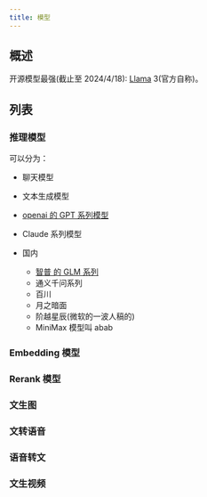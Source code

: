 ```yaml
---
title: 模型
---
```


## 概述
开源模型最强(截止至 2024/4/18): [Llama](./reasoning-model/llama/readme.md) 3(官方自称)。

## 列表
### 推理模型
可以分为：
* 聊天模型
* 文本生成模型

* [openai 的 GPT 系列模型](./reasoning-model/openai-gpt.md)
* Claude 系列模型
* 国内
  * [智普 的 GLM 系列](./reasoning-model/glm.md)
  * 通义千问系列
  * 百川
  * 月之暗面
  * 阶越星辰(微软的一波人稿的)
  * MiniMax  模型叫 abab


### Embedding 模型
### Rerank 模型


### 文生图

### 文转语音

### 语音转文

### 文生视频
